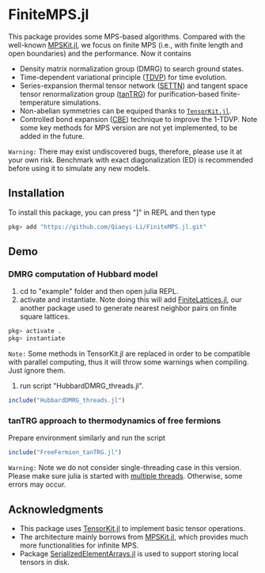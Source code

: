 # FiniteMPS.jl

This package provides some MPS-based algorithms. Compared with the well-known [MPSKit.jl](https://github.com/maartenvd/MPSKit.jl), we focus on finite MPS (i.e., with finite length and open boundaries) and the performance. Now it contains
- Density matrix normalization group (DMRG) to search ground states. 
- Time-dependent variational principle ([TDVP](https://doi.org/10.1103/PhysRevB.94.165116)) for time evolution.
- Series-expansion thermal tensor network ([SETTN](https://doi.org/10.1103/PhysRevB.95.161104)) and tangent space tensor renormalization group ([tanTRG](https://doi.org/10.1103/PhysRevLett.130.226502)) for purification-based finite-temperature simulations.
- Non-abelian symmetries can be equiped thanks to [`TensorKit.jl`](https://github.com/Jutho/TensorKit.jl).
- Controlled bond expansion ([CBE](https://doi.org/10.1103/PhysRevLett.130.246402)) technique to improve the 1-TDVP. Note some key methods for MPS version are not yet implemented, to be added in the future.


`Warning:` There may exist undiscovered bugs, therefore, please use it at your own risk. Benchmark with exact diagonalization (ED) is recommended before using it to simulate any new models.   

## Installation
To install this package, you can press "]" in REPL and then type
```julia
pkg> add "https://github.com/Qiaoyi-Li/FiniteMPS.jl.git"
```

## Demo
### DMRG computation of Hubbard model
1. cd to "example" folder and then open julia REPL.
2. activate and instantiate. Note doing this will add [FiniteLattices.jl](https://github.com/Qiaoyi-Li/FiniteLattices.jl), our another package used to generate nearest neighbor pairs on finite square lattices.
```julia
pkg> activate .
pkg> instantiate
```
`Note:` Some methods in TensorKit.jl are replaced in order to be  compatible with parallel computing, thus it will throw some warnings when compiling. Just ignore them. 

1. run script "HubbardDMRG_threads.jl".
```julia
include("HubbardDMRG_threads.jl")
```

### tanTRG approach to thermodynamics of free fermions
Prepare environment similarly and run the script 
```julia
include("FreeFermion_tanTRG.jl")
```
`Warning:` Note we do not consider single-threading case in this version. Please make sure julia is started with [multiple threads](https://docs.julialang.org/en/v1/manual/multi-threading/#man-multithreading). Otherwise, some errors may occur.

## Acknowledgments
- This package uses [TensorKit.jl](https://github.com/Jutho/TensorKit.jl) to implement basic tensor operations.
- The architecture mainly borrows from [MPSKit.jl](https://github.com/maartenvd/MPSKit.jl), which provides much more functionalities for infinite MPS. 
- Package [SerializedElementArrays.jl](https://github.com/ITensor/SerializedElementArrays.jl) is used to support storing local tensors in disk.